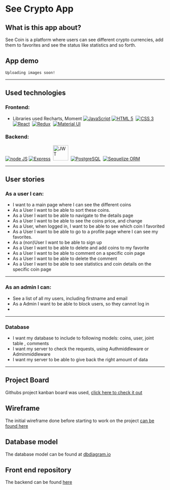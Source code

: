 # See Crypto App

## What is this app about?



See Coin is a platform where users can see different crypto currencies, add them to favorites and see the status like statistics and so forth.

## App demo

`Uploading images soon!`

---

## Used technologies

### Frontend:
- Libraries used Recharts, Moment
<a href="https://www.javascript.com/"><img src="https://img.icons8.com/color/48/000000/javascript.png" alt="JavaScript"></a>
<a href="https://www.w3.org/html/"><img src="https://img.icons8.com/color/48/000000/html-5.png" alt="HTML 5"/></a>&nbsp;
<a href="https://www.w3.org/TR/CSS/#css"><img src="https://img.icons8.com/color/48/000000/css3.png" alt="CSS 3"/></a>&nbsp;
<a href="https://reactjs.org/"><img src="https://img.icons8.com/officel/40/000000/react.png" alt="React"/></a>&nbsp;
<a href="https://redux.js.org/"><img src="https://img.icons8.com/color/48/000000/redux.png" alt="Redux"/></a>&nbsp;
<a href="https://material-ui.com/"><img src="https://img.icons8.com/color/48/000000/material-ui.png" alt="Material UI"/></a>

### Backend:

<a href="https://nodejs.dev/"><img src="https://img.icons8.com/color/48/000000/nodejs.png" alt="node JS"/></a>
<a href="https://expressjs.com/"><img src="https://i.ibb.co/QCxVyFH/express-3-1.png" alt="Express"/></a>&nbsp;
<a href="https://jwt.io/"><img src="https://jwt.io/img/pic_logo.svg" width=48 height=48 alt="JWT"></a>&nbsp;
<a href="https://www.postgresql.org/"><img src="https://img.icons8.com/color/48/000000/postgreesql.png" alt="PostgreSQL"/></a>&nbsp;
<a href="https://sequelize.org/"><img src="https://i.ibb.co/LQtSfMw/seq-1.png" alt="Sequelize ORM"/></a>

---

## User stories

### As a user I can:

- I want to a main page where I can see the different coins
- As a User I want to be able to sort these coins.
- As a User I want to be able to navigate to the details page
- As a User I want to be able to see the coins price, and change
- As a User, when logged in, I want to be able to see which coin I favorited
- As a User I want to be able to go to a profile page where I can see my favorites.
- As a (non)User I want to be able to sign up
- As a User I want to be able to delete and add coins to my favorite
- As a User I want to be able to comment on a specific coin page
- As a User I want to be able to delete the comment
- As a User I want to be able to see statistics and coin details on the specific coin page

---

### As an admin I can:

- See a list of all my users, including firstname and email
- As a Admin I want to be able to block users, so they cannot log in
- 

---
### Database
- I want my database to include to following models: coins, user, joint table , comments
- I want my server to check the requests, using Authmiddleware or Adminmiddleware 
- I want my server to be able to give back the right amount of data



---

## Project Board

Githubs project kanban board was used, [click here to check it out](https://github.com/users/jaussems/projects/1)

## Wireframe

The initial wireframe done before starting to work on the project [can be found here](https://drive.google.com/file/d/1jk0DzaP7EhhPtiHehMsmIvzEBw6l2yBw/view?usp=sharing)

## Database model

The database model can be found at [dbdiagram.io](https://dbdiagram.io/d/608d6179b29a09603d12f359)

## Front end repository

The backend can be found [here](https://github.com/jaussems/Portfolio-project-client)
